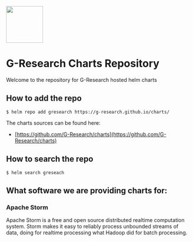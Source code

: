 <img src="https://github.com/G-Research/charts/blob/master/GR%20blue_logo_transparentPNG.png" width="100" height="100">

# G-Research Charts Repository 

Welcome to the repository for G-Research hosted helm charts  


## How to add the repo

```console
$ helm repo add gresearch https://g-research.github.io/charts/
```

The charts sources can be found here:
* [https://github.com/G-Research/charts](https://github.com/G-Research/charts)


## How to search the repo

```
$ helm search greseach
```

## What software we are providing charts for:

### Apache Storm

Apache Storm is a free and open source distributed realtime computation system. Storm makes it easy to reliably process unbounded streams of data, doing for realtime processing what Hadoop did for batch processing.
